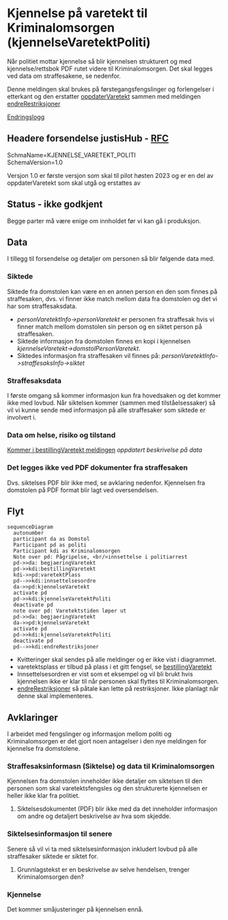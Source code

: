 # Kjennelse på varetekt til Kriminalomsorgen (kjennelseVaretektPoliti)
Når politiet mottar kjennelse så blir kjennelsen strukturert og med kjennelse/rettsbok PDF rutet videre til Kriminalomsorgen.
Det skal legges ved data om straffesakene, se nedenfor.

Denne meldingen skal brukes på førstegangsfengslinger og forlengelser i etterkant og den erstatter [oppdaterVaretekt](../oppdatervaretekt/readme.md) sammen med meldingen [endreRestriksjoner](../endreRestriksjoner/readme.md)

[Endringslogg](changelog.md)
## Headere forsendelse justisHub - [RFC](../../../rfc/MessageName-header.md)
SchmaName=KJENNELSE_VARETEKT_POLITI  
SchemaVersion=1.0  

Versjon 1.0 er første versjon som skal til pilot høsten 2023 og er en del av oppdaterVaretekt som skal utgå og erstattes av 
## Status - ikke godkjent
Begge parter må være enige om innholdet før vi kan gå i produksjon.
## Data
I tillegg til forsendelse og detaljer om personen så blir følgende data med.
### Siktede
Siktede fra domstolen kan være en en annen person en den som finnes på straffesaken, dvs. vi finner ikke match mellom data fra domstolen og det vi har som straffesaksdata.
* *personVaretektInfo->personVaretekt* er personen fra straffesak hvis vi finner match mellom domstolen sin person og en siktet person på straffesaken.
* Siktede informasjon fra domstolen finnes en kopi i kjennelsen   
*kjennelseVaretekt->domstolPersonVaretekt*.
* Siktedes informasjon fra straffesaken vil finnes på: *personVaretektInfo->straffesaksInfo->siktet*
### Straffesaksdata
I første omgang så kommer informasjon kun fra hovedsaken og det kommer ikke med lovbud. Når siktelsen kommer (sammen med tilståelsessaker) så vil vi kunne sende med informasjon på alle straffesaker som siktede er involvert i.
### Data om helse, risiko og tilstand
[Kommer i bestillingVaretekt meldingen](../bestillvaretektsplass/readme.md) *oppdatert beskrivelse på data*
### Det legges ikke ved PDF dokumenter fra straffesaken
Dvs. siktelses PDF blir ikke med, se avklaring nedenfor. Kjennelsen fra domstolen på PDF format blir lagt ved oversendelsen.
## Flyt
```mermaid
sequenceDiagram
  autonumber
  participant da as Domstol
  Participant pd as politi
  Participant kdi as Kriminalomsorgen
  Note over pd: Pågripelse, <br/>innsettelse i politiarrest
  pd->>da: begjaeringVaretekt
  pd->>kdi:bestillingVaretekt
  kdi->>pd:varetektPlass
  pd-->>kdi:innsettelsesordre
  da->>pd:kjennelseVaretekt
  activate pd
  pd->>kdi:kjennelseVaretektPoliti
  deactivate pd
  note over pd: Varetektstiden løper ut
  pd->>da: begjaeringVaretekt
  da->>pd:kjennelseVaretekt
  activate pd
  pd->>kdi:kjennelseVaretektPoliti
  deactivate pd
  pd-->>kdi:endreRestriksjoner
```
* Kvitteringer skal sendes på alle meldinger og er ikke vist i diagrammet.
* varetektsplass er tilbud på plass i et gitt fengsel, se [bestillingVaretekt](../bestillvaretektsplass/readme.md)
* Innsettelsesordren er vist som et eksempel og vil bli brukt hvis kjennelsen ikke er klar til når personen skal flyttes til Kriminalomsorgen.
* [endreRestriksjoner](../endreRestriksjoner/readme.md) så påtale kan lette på restriksjoner. Ikke planlagt når denne skal implementeres.
## Avklaringer
I arbeidet med fengslinger og informasjon mellom politi og Kriminalomsorgen er det gjort noen antagelser i den nye meldingen for kjennelse fra domstolene.
### Straffesaksinformasn (Siktelse) og data til Kriminalomsorgen
Kjennelsen fra domstolen inneholder ikke detaljer om siktelsen til den personen som skal varetektsfengsles og den strukturerte kjennelsen er heller ikke klar fra politiet.
1. Siktelsesdokumentet (PDF) blir ikke med da det inneholder informasjon om andre og detaljert beskrivelse av hva som skjedde.
### Siktelsesinformasjon til senere
Senere så vil vi ta med siktelsesinformasjon inkludert lovbud på alle straffesaker siktede er siktet for.
1. Grunnlagstekst er en beskrivelse av selve hendelsen, trenger Kriminalomsorgen den?
### Kjennelse
Det kommer småjusteringer på kjennelsen ennå.